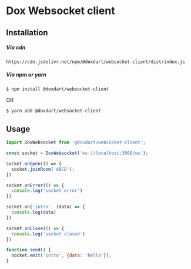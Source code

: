 # Dox Websocket client

## Installation

##### Via cdn

```
https://cdn.jsdelivr.net/npm/@doxdart/websocket-client/dist/index.js
```

##### Via npm or yarn

```bash
$ npm install @doxdart/websocket-client
```
OR
```
$ yarn add @doxdart/websocket-client
```

## Usage

```js
import DoxWebsocket from '@doxdart/websocket-client';

const socket = DoxWebsocket('ws://localhost:3000/ws');

socket.onOpen(() => {
  socket.joinRoom('ABCD');
})

socket.onError(() => {
  console.log('socket error')
})

socket.on('intro', (data) => {
  console.log(data)
})

socket.onClose(() => {
  console.log('socket closed')
})

function send() {
  socket.emit('intro', {data: 'hello'});
}
```